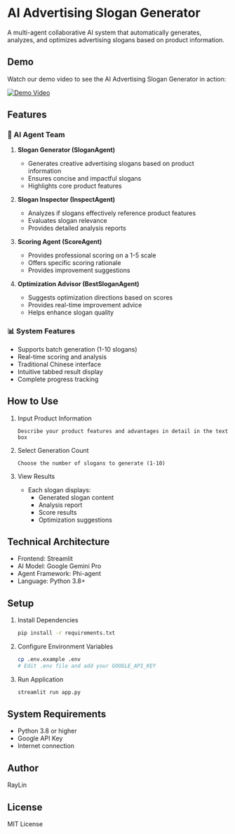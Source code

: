 # AI Advertising Slogan Generator

A multi-agent collaborative AI system that automatically generates, analyzes, and optimizes advertising slogans based on product information.

## Demo
Watch our demo video to see the AI Advertising Slogan Generator in action:

[![Demo Video](https://img.youtube.com/vi/1YAVS9r9pCQ/0.jpg)](https://www.youtube.com/watch?v=1YAVS9r9pCQ)

## Features

### 🤖 AI Agent Team

1. **Slogan Generator (SloganAgent)**
   - Generates creative advertising slogans based on product information
   - Ensures concise and impactful slogans
   - Highlights core product features

2. **Slogan Inspector (InspectAgent)**
   - Analyzes if slogans effectively reference product features
   - Evaluates slogan relevance
   - Provides detailed analysis reports

3. **Scoring Agent (ScoreAgent)**
   - Provides professional scoring on a 1-5 scale
   - Offers specific scoring rationale
   - Provides improvement suggestions

4. **Optimization Advisor (BestSloganAgent)**
   - Suggests optimization directions based on scores
   - Provides real-time improvement advice
   - Helps enhance slogan quality

### 📊 System Features

- Supports batch generation (1-10 slogans)
- Real-time scoring and analysis
- Traditional Chinese interface
- Intuitive tabbed result display
- Complete progress tracking

## How to Use

1. Input Product Information
   ```
   Describe your product features and advantages in detail in the text box
   ```

2. Select Generation Count
   ```
   Choose the number of slogans to generate (1-10)
   ```

3. View Results
   - Each slogan displays:
     - Generated slogan content
     - Analysis report
     - Score results
     - Optimization suggestions

## Technical Architecture

- Frontend: Streamlit
- AI Model: Google Gemini Pro
- Agent Framework: Phi-agent
- Language: Python 3.8+

## Setup

1. Install Dependencies
   ```bash
   pip install -r requirements.txt
   ```

2. Configure Environment Variables
   ```bash
   cp .env.example .env
   # Edit .env file and add your GOOGLE_API_KEY
   ```

3. Run Application
   ```bash
   streamlit run app.py
   ```

## System Requirements

- Python 3.8 or higher
- Google API Key
- Internet connection

## Author

RayLin

## License

MIT License
